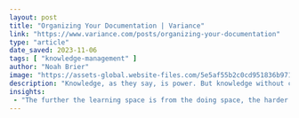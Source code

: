```yaml
---
layout: post
title: "Organizing Your Documentation | Variance"
link: "https://www.variance.com/posts/organizing-your-documentation"
type: "article"
date_saved: 2023-11-06
tags: [ "knowledge-management" ]
author: "Noah Brier"
image: "https://assets-global.website-files.com/5e5af55b2c0cd951836b9715/5eaa1df87d1de53057c76d58_Resize%20of%20shot.png"
description: "Knowledge, as they say, is power. But knowledge without context is often meaningless."
insights:
 - "The further the learning space is from the doing space, the harder it is to internalize and put into practice. Ultimately organizing your documentation is about finding ways to shrink this gap and make it easier to discover and use the knowledge stored in your documentation when you need it most."
---
```


